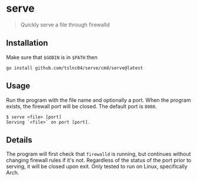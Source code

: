 # serve

> Quickly serve a file through firewalld

## Installation

Make sure that `$GOBIN` is in `$PATH` then
```
go install github.com/tslnc04/serve/cmd/serve@latest
```

## Usage

Run the program with the file name and optionally a port. When the program
exists, the firewall port will be closed. The default port is `8080`.
```
$ serve <file> [port]
Serving `<file>` on port [port].
```

## Details

The program will first check that `firewalld` is running, but continues without
changing firewall rules if it's not. Regardless of the status of the port prior
to serving, it will be closed upon exit. Only tested to run on Linux,
specifically Arch.
